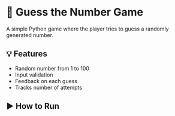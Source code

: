 # 🎯 Guess the Number Game

A simple Python game where the player tries to guess a randomly generated number.

## 💡 Features
- Random number from 1 to 100
- Input validation
- Feedback on each guess
- Tracks number of attempts

## ▶️ How to Run

